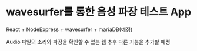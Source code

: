<h1>wavesurfer를 통한 음성 파장 테스트 App</h1>

<p>
React + NodeExpress + wavesurfer + mariaDB(예정)

Audio 파일의 소리와 파장을 확인할 수 있는 웹 추후 다른 기능을 추가할 예정
</p>